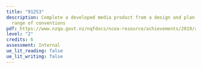 ```yaml
---
title: "91253"
description: Complete a developed media product from a design and plan using a
  range of conventions
pdf: https://www.nzqa.govt.nz/nqfdocs/ncea-resource/achievements/2019/as91253.pdf
level: "2"
credits: 6
assessment: Internal
ue_lit_reading: false
ue_lit_writing: false
---
```

